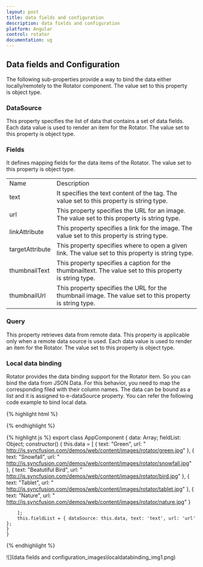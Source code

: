 ```yaml
---
layout: post
title: data fields and configuration
description: data fields and configuration
platform: Angular
control: rotator
documentation: ug
---
```


## Data fields and Configuration

The following sub-properties provide a way to bind the data either locally/remotely to the Rotator component. The value set to this property is object type.

### DataSource

This property specifies the list of data that contains a set of data fields. Each data value is used to render an item for the Rotator. The value set to this property is object type.

### Fields

It defines mapping fields for the data items of the Rotator. The value set to this property is object type.

<table>
<tr>
<td>
Name</td><td>
Description</td></tr>
<tr>
<td>
text</td><td>
It specifies the text content of the tag. The value set to this property is string type.</td></tr>
<tr>
<td>
url</td><td>
This property specifies the URL for an image. The value set to this property is string type.</td></tr>
<tr>
<td>
linkAttribute</td><td>
This property specifies a link for the image. The value set to this property is string type.</td></tr>
<tr>
<td>
targetAttribute</td><td>
This property specifies where to open a given link. The value set to this property is string type.</td></tr>
<tr>
<td>
thumbnailText</td><td>
This property specifies a caption for the thumbnailtext. The value set to this property is string type.</td></tr>
<tr>
<td>
thumbnailUrl</td><td>
This property specifies the URL for the thumbnail image. The value set to this property is string type.</td></tr>
</table>


### Query

This property retrieves data from remote data. This property is applicable only when a remote data source is used. Each data value is used to render an item for the Rotator. The value set to this property is object type.

### Local data binding

Rotator provides the data binding support for the Rotator item. So you can bind the data from JSON Data. For this behavior, you need to map the corresponding filed with their column names. The data can be bound as a list and it is assigned to e-dataSource property. You can refer the following code example to bind local data.

{% highlight html %}

<ul ej-rotator id="sliderContent" [dataSource]="data" [fields]="fieldList" [showPlayButton]="true" [showCaption]="true" width="500px" height="150px"
                            slideWidth="400px" slideHeight="300px">
                        </ul>

{% endhighlight %}

{% highlight js %}
  export class AppComponent {
   data: Array<any>;
   fieldList: Object;
    constructor() {
        this.data = [
          { text: "Green", url: " http://js.syncfusion.com/demos/web/content/images/rotator/green.jpg" },
          { text: "Snowfall", url: " http://js.syncfusion.com/demos/web/content/images/rotator/snowfall.jpg" },
          { text: "Beatutiful Bird", url: " http://js.syncfusion.com/demos/web/content/images/rotator/bird.jpg" },
          { text: "Tablet", url: " http://js.syncfusion.com/demos/web/content/images/rotator/tablet.jpg" },
          { text: "Nature", url: " http://js.syncfusion.com/demos/web/content/images/rotator/nature.jpg" }

        ];
        this.fieldList = { dataSource: this.data, text: 'text', url: 'url' };
    }
    }


{% endhighlight %}



![](data fields and configuration_images\localdatabinding_img1.png)

